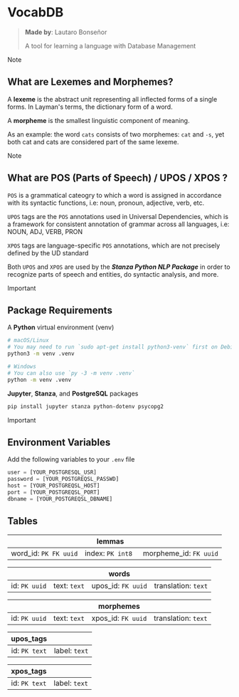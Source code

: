 # VocabDB

> **Made by**: Lautaro Bonseñor
>
> A tool for learning a language with Database Management

> [!note]
>
> ## What are Lexemes and Morphemes?
>
> A **lexeme** is the abstract unit representing all inflected forms of a single forms. In Layman's terms, the dictionary form of a word.
>
> A **morpheme** is the smallest linguistic component of meaning.
>
> As an example: the word `cats` consists of two morphemes: `cat` and `-s`, yet both cat and cats are considered part of the same lexeme.

> [!note]
>
> ## What are POS (Parts of Speech) / UPOS / XPOS ?
>
> `POS` is a grammatical cateogry to which a word is assigned in accordance with its syntactic functions, i.e: noun, pronoun, adjective, verb, etc.
>
> `UPOS` tags are the `POS` annotations used in Universal Dependencies, which is a framework for consistent annotation of grammar across all languages, i.e: NOUN, ADJ, VERB, PRON
>
> `XPOS` tags are language-specific `POS` annotations, which are not precisely defined by the UD standard
>
> Both `UPOS` and `XPOS` are used by the **_Stanza Python NLP Package_** in order to recognize parts of speech and entities, do syntactic analysis, and more.

> [!important]
>
> ## Package Requirements
>
> A **Python** virtual environment (venv)
>
> ```sh
> # macOS/Linux
> # You may need to run `sudo apt-get install python3-venv` first on Debian-based OSs
> python3 -m venv .venv
>
> # Windows
> # You can also use `py -3 -m venv .venv`
> python -m venv .venv
> ```
>
> **Jupyter**, **Stanza**, and **PostgreSQL** packages
>
> ```sh
> pip install jupyter stanza python-dotenv psycopg2
> ```

> [!important]
>
> ## Environment Variables
>
> Add the following variables to your `.env` file
>
> ```py
> user = [YOUR_POSTGRESQL_USR]
> password = [YOUR_POSTGREQSL_PASSWD]
> host = [YOUR_POSTGREQSL_HOST]
> port = [YOUR_POSTGREQSL_PORT]
> dbname = [YOUR_POSTGREQSL_DBNAME]
> ```

## Tables

|                       |    **lemmas**     |                        |
| :-------------------: | :---------------: | ---------------------- |
| word_id: `PK FK uuid` | index: `PK int8 ` | morpheme_id: `FK uuid` |

|               |              | **words**          |                     |
| :-----------: | :----------: | ------------------ | ------------------- |
| id: `PK uuid` | text: `text` | upos_id: `FK uuid` | translation: `text` |

|               |              | **morphemes**      |                     |
| :-----------: | :----------: | ------------------ | ------------------- |
| id: `PK uuid` | text: `text` | xpos_id: `FK uuid` | translation: `text` |

| **upos_tags** |               |
| :-----------: | :-----------: |
| id: `PK text` | label: `text` |

| **xpos_tags** |               |
| :-----------: | :-----------: |
| id: `PK text` | label: `text` |
